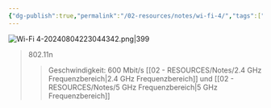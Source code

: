 ```yaml
---
{"dg-publish":true,"permalink":"/02-resources/notes/wi-fi-4/","tags":["netzwerk/wifi"]}
---
```


![Wi-Fi 4-20240804223044342.png|399](/img/user/02%20-%20RESOURCES/Files/IMG/Wi-Fi%204-20240804223044342.png)
>802.11n
>>Geschwindigkeit: 600 Mbit/s 
>>[[02 - RESOURCES/Notes/2.4 GHz Frequenzbereich\|2.4 GHz Frequenzbereich]] und [[02 - RESOURCES/Notes/5 GHz Frequenzbereich\|5 GHz Frequenzbereich]]